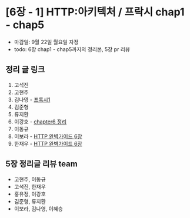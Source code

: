 # [6장 - 1] HTTP:아키텍처 / 프락시 chap1 - chap5

- 마감일: 9월 22일 월요일 자정
- todo: 6장 chap1 - chap5까지의 정리본, 5장 pr 리뷰

## 정리 글 링크

1. 고석진
2. 고현주
3. 김나영 - [프록시1](https://feel5ny.github.io/2019/09/22/HTTP_006/)
4. 김준형
5. 류지환
6. 이강호 - [chapter6 정리](https://www.notion.so/Chapter-6-f3805c1d43b54c11b9a03c8782b273fb)
7. 이동규
8. 이보라 - [HTTP 완벽가이드 6장](./chap6_이보라.md)
9. 한재우 - [HTTP 완벽가이드 6장](https://bebiangel.github.io/2019/09/22/http-guide-chap6/)

## 5장 정리글 리뷰 team

- 고현주, 이동규
- 고석진, 한재우
- 홍유정, 이강호
- 김준형, 류지환
- 이보라, 김나영, 이혜승
